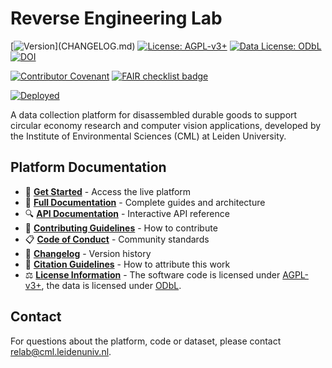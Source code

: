 # Reverse Engineering Lab

<!-- Core Project Info -->

[![Version](https://img.shields.io/github/v/release/CMLPlatform/relab?include_prereleases&filter=v*)](CHANGELOG.md)
[![License: AGPL-v3+](https://img.shields.io/badge/License-AGPL--v3+-rebeccapurple.svg)](LICENSE.md)
[![Data License: ODbL](https://img.shields.io/badge/Data_License-ODbL-rebeccapurple.svg)](https://opendatacommons.org/licenses/odbl/)
[![DOI](https://zenodo.org/badge/DOI/10.5281/zenodo.16637742.svg)](https://doi.org/10.5281/zenodo.16637742)

<!-- Quality & Standards -->

<!--- TODO: Implement code coverage badge
[![Coverage](https://img.shields.io/codecov/c/github/CMLPlatform/relab)](https://codecov.io/gh/CMLPlatform/relab)--->

[![Contributor Covenant](https://img.shields.io/badge/Contributor%20Covenant-2.1-4baaaa.svg)](CODE_OF_CONDUCT.md)
[![FAIR checklist badge](https://fairsoftwarechecklist.net/badge.svg)](https://fairsoftwarechecklist.net/v0.2?f=31&a=32113&i=22322&r=123)

<!-- Status & Deployment -->

[![Deployed](https://img.shields.io/website?url=https%3A%2F%2Fcml-relab.org&label=website)](https://cml-relab.org)

A data collection platform for disassembled durable goods to support circular economy research and computer vision applications, developed by the Institute of Environmental Sciences (CML) at Leiden University.

## Platform Documentation

- 🚀 **[Get Started](https://cml-relab.org)** - Access the live platform
- 📖 **[Full Documentation](https://docs.cml-relab.org)** - Complete guides and architecture
- 🔍 **[API Documentation](https://api.cml-relab.org/docs)** - Interactive API reference
- 🤝 **[Contributing Guidelines](CONTRIBUTING.md)** - How to contribute
- 📋 **[Code of Conduct](CODE_OF_CONDUCT.md)** - Community standards
- 📝 **[Changelog](CHANGELOG.md)** - Version history
- 📑 **[Citation Guidelines](CITATION.cff)** - How to attribute this work
- ⚖️ **[License Information](LICENSE)** - The software code is licensed under [AGPL-v3+](https://spdx.org/licenses/AGPL-3.0-or-later.html), the data is licensed under [ODbL](https://opendatacommons.org/licenses/odbl/).

## Contact

For questions about the platform, code or dataset, please contact [relab@cml.leidenuniv.nl](mailto:relab@cml.leidenuniv.nl).
